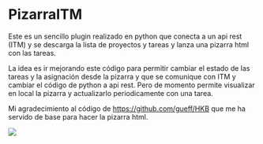 # PizarraITM
Este es un sencillo plugin realizado en python que conecta a un api rest (ITM) y se descarga la lista de proyectos y tareas y lanza una pizarra html con las tareas.

La idea es ir mejorando este código para permitir cambiar el estado de las tareas y la asignación desde la pizarra y que se comunique con ITM y cambiar el código de python a api rest.
Pero de momento permite visualizar en local la pizarra y actualizarlo periodicamente con una tarea.

Mi agradecimiento al código de https://github.com/gueff/HKB que me ha servido de base para hacer la pizarra html.

<img src="https://github.com/jcarcas/PizarraITM/blob/master/img/Captura2.PNG" />

